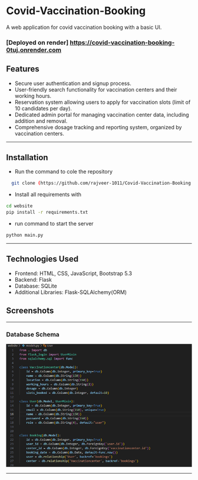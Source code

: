 # Covid-Vaccination-Booking
A web application for covid vaccination booking with a basic UI.

### [Deployed on render] https://covid-vaccination-booking-0tuj.onrender.com


## Features
- Secure user authentication and signup process.
- User-friendly search functionality for vaccination centers and their working hours.
- Reservation system allowing users to apply for vaccination slots (limit of 10 candidates per day).
- Dedicated admin portal for managing vaccination center data, including addition and removal.
- Comprehensive dosage tracking and reporting system, organized by vaccination centers.

***
## Installation
- Run the command to cole the repository
```sh
  git clone (https://github.com/rajveer-1011/Covid-Vaccination-Booking.git)
```
- Install all requirements with
```sh
cd website
pip install -r requirements.txt
```
- run command to start the server
```sh
python main.py
```
***
## Technologies Used
- Frontend: HTML, CSS, JavaScript, Bootstrap 5.3
- Backend: Flask
- Database: SQLite
- Additional Libraries: Flask-SQLAlchemy(ORM)

## Screenshots
***
### Database Schema
![Database](https://github.com/rajveer-1011/Covid-Vaccination-Booking/blob/main/Screenshot%20database.png)
***



  



